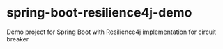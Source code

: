 # spring-boot-resilience4j-demo
Demo project for Spring Boot with Resilience4j implementation for circuit breaker
